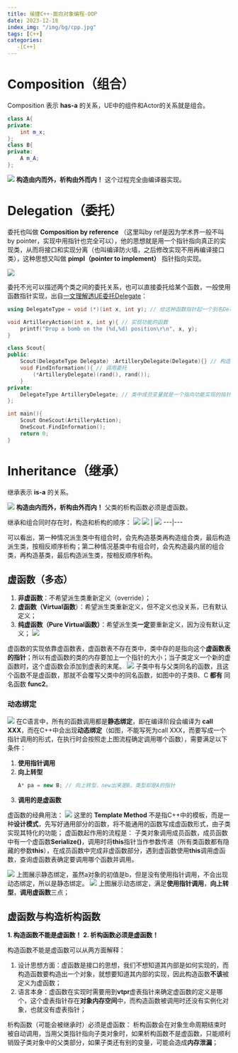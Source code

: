 ```yaml
---
title: 侯捷C++-面向对象编程-OOP
date: 2023-12-18
index_img: "/img/bg/cpp.jpg"
tags: [C++]
categories: 
   -[C++]
---
```


<!-- more -->

# Composition（组合）

Composition 表示 **has-a** 的关系，UE中的组件和Actor的关系就是组合。
```C++
class A{
private:
    int m_x;
};
class B{
private:
    A m_A;
};
```

![](/article_img/2023-12-19-09-17-03.png)
**构造由内而外，析构由外而内！** 这个过程完全由编译器实现。

# Delegation（委托）

委托也叫做 **Composition by reference** （这里叫by ref是因为学术界一般不叫by pointer，实现中用指针也完全可以），他的思想就是用一个指针指向真正的实现类，从而将接口和实现分离（也叫编译防火墙，之后修改实现不用再编译接口类），这种思想又叫做 **pimpl（pointer to implement）** 指针指向实现。

![](/article_img/2023-12-19-09-37-45.png)

委托不光可以描述两个类之间的委托关系，也可以直接委托给某个函数，一般使用函数指针实现，出自[一文理解透UE委托Delegate](https://zhuanlan.zhihu.com/p/460092901)：
```C++
using DelegateType = void (*)(int x, int y); // 给这种函数指针起一个别名DelegateType

void ArtilleryAction(int x, int y){ // 实现功能的函数
    printf("Drop a bomb on the (%d,%d) position\r\n", x, y);
}

class Scout{ 
public:
    Scout(DelegateType Delegate) :ArtilleryDelegate(Delegate){} // 构造函数
    void FindInformation(){ // 调用委托
        (*ArtilleryDelegate)(rand(), rand());
    }
private:
    DelegateType ArtilleryDelegate; // 类中成员变量就是一个指向功能实现的指针
};

int main(){
    Scout OneScout(ArtilleryAction);
    OneScout.FindInformation();
    return 0;
}
```

# Inheritance（继承）

继承表示 **is-a** 的关系。

![](/article_img/2023-12-19-09-56-42.png)
**构造由内而外，析构由外而内！** 父类的析构函数必须是虚函数。

继承和组合同时存在时，构造和析构的顺序：
![](/article_img/2023-12-19-10-36-42.png)
![](/article_img/2023-12-19-10-51-53.png) | ![](/article_img/2023-12-19-10-52-40.png)
---|---

可以看出，第一种情况派生类中有组合时，会先构造基类再构造组合类，最后构造派生类，按相反顺序析构；第二种情况基类中有组合时，会先构造最内层的组合类，再构造基类，最后构造派生类，按相反顺序析构。

## 虚函数（多态）

1. **非虚函数**：不希望派生类重新定义（override）；
2. **虚函数（Virtual函数**）：希望派生类重新定义，但不定义也没关系，已有默认定义；
3. **纯虚函数（Pure Virtual函数）**：希望派生类**一定**要重新定义，因为没有默认定义；
![](/article_img/2023-12-19-10-16-18.png)

虚函数的实现依靠虚函数表，虚函数表不存在类中，类中存的是指向这个**虚函数表的指针**；所以有虚函数的类的内存要加上一个指针的大小；当子类定义一个新的虚函数时，这个虚函数会添加到虚表的末尾。 
![](/article_img/2023-12-20-09-42-17.png)
子类中有与父类同名的函数，且这个函数不是虚函数，那就不会覆写父类中的同名函数，如图中的子类B、C **都有** 同名函数 **func2**。

### 动态绑定

![](/article_img/2023-12-20-10-01-50.png)
在C语言中，所有的函数调用都是**静态绑定**，即在编译阶段会编译为 **call XXX**，而在C++中会出现**动态绑定**（如图，不能写死为call XXX，而要写成一个指针调用的形式，在执行时会按照走上图流程确定调用哪个函数），需要满足以下条件：
1. **使用指针调用**
2. **向上转型**
   ```C++
   A* pa = new B; // 向上转型，new出来是B，类型却是A的指针
   ```
3. **调用的是虚函数**

虚函数的经典用法：
![](/article_img/2023-12-19-10-29-03.png)
这里的 **Template Method** 不是指C++中的模板，而是一种**设计模式**，先写好通用部分的函数，将不能通用的函数写成虚函数形式，由子类实现其特化的功能；
虚函数起作用的流程是：
子类对象调用成员函数，成员函数中有一个虚函数**Serialize()**，调用时将**this**指针当作参数传递（所有类函数都有隐藏的参数**this**），在成员函数中完成非虚函数部分，遇到虚函数使用**this**调用虚函数，查询虚函数表确定要调用哪个函数并调用。

![](/article_img/2023-12-20-10-29-43.png)
上图展示静态绑定，虽然a对象的初值是b，但是没有使用指针调用，不会出现动态绑定，所以是静态绑定。
![](/article_img/2023-12-20-10-32-36.png)
上图展示动态绑定，满足**使用指针调用**，**向上转型**，**调用虚函数**三点；

## 虚函数与构造析构函数

**1. 构造函数不能是虚函数！
2. 析构函数必须是虚函数！**

构造函数不能是虚函数可以从两方面解释：
1. 设计思想方面：虚函数是接口的思想，我们不想知道其内部是如何实现的，而构造函数要构造出一个对象，就想要知道其内部的实现，因此构造函数**不该**被定义为虚函数；
2. 语言本身：虚函数在实现时需要用到**vtpr**虚表指针来确定虚函数的定义是哪个，这个虚表指针存在**对象内存空间**中，而构造函数被调用时还没有实例化对象，也就没有虚表指针；

析构函数（可能会被继承时）必须是虚函数：
析构函数会在对象生命周期结束时被自动调用，当用父类指针指向子类对象时，如果析构函数不是虚函数，只能顺利销毁子类对象中的父类部分，如果子类还有别的变量，可能会造成**内存泄漏**；
